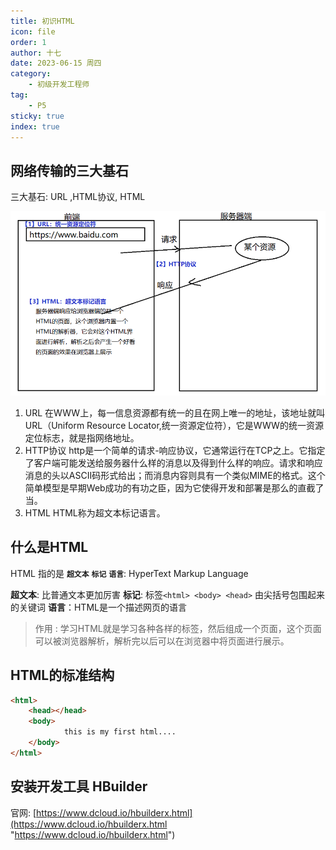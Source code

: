```yaml
---
title: 初识HTML
icon: file
order: 1
author: 十七
date: 2023-06-15 周四
category:
	- 初级开发工程师
tag:
	- P5
sticky: true
index: true
---
```



## 网络传输的三大基石

三大基石: URL ,HTML协议, HTML

![](./image/image_IGXpff5_Gt.png)

1.  URL
    在WWW上，每一信息资源都有统一的且在网上唯一的地址，该地址就叫URL（Uniform Resource Locator,统一资源定位符），它是WWW的统一资源定位标志，就是指网络地址。&#x20;
2.  HTTP协议
    http是一个简单的请求-响应协议，它通常运行在TCP之上。它指定了客户端可能发送给服务器什么样的消息以及得到什么样的响应。请求和响应消息的头以ASCII码形式给出；而消息内容则具有一个类似MIME的格式。这个简单模型是早期Web成功的有功之臣，因为它使得开发和部署是那么的直截了当。
3.  HTML
    HTML称为超文本标记语言。

## 什么是HTML

HTML 指的是 **`超文本`** **`标记`** **`语言`**: HyperText Markup Language&#x20;

**超文本**: 比普通文本更加厉害
**标记**:  标签`<html> <body> <head>` 由尖括号包围起来的关键词
**语言**：HTML是一个描述网页的语言

> 作用 : 学习HTML就是学习各种各样的标签，然后组成一个页面，这个页面可以被浏览器解析，解析完以后可以在浏览器中将页面进行展示。

## HTML的标准结构

```html
<html> 
	<head></head> 
	<body> 
			this is my first html.... 
	</body> 
</html> 
```

## 安装开发工具 HBuilder

官网: [https://www.dcloud.io/hbuilderx.html](https://www.dcloud.io/hbuilderx.html "https://www.dcloud.io/hbuilderx.html")
